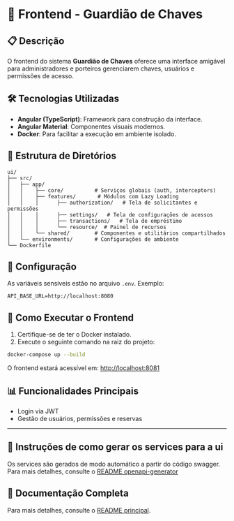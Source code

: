 # 🎨 Frontend - Guardião de Chaves

## 📋 Descrição
O frontend do sistema **Guardião de Chaves** oferece uma interface amigável para administradores e porteiros gerenciarem chaves, usuários e permissões de acesso.

## 🛠️ Tecnologias Utilizadas
- **Angular (TypeScript)**: Framework para construção da interface.
- **Angular Material**: Componentes visuais modernos.
- **Docker**: Para facilitar a execução em ambiente isolado.

## 📂 Estrutura de Diretórios
```
ui/
├── src/
│   ├── app/
│   │    ├── core/          # Serviços globais (auth, interceptors)
│   │    ├── features/       # Módulos com Lazy Loading
│   │    │      ├── authorization/   # Tela de solicitantes e permissões
│   │    │      ├── settings/   # Tela de configurações de acessos
│   │    │      ├── transactions/   # Tela de empréstimo
│   │    │      └── resource/  # Painel de recursos
│   │    └── shared/        # Componentes e utilitários compartilhados
│   └── environments/       # Configurações de ambiente
└── Dockerfile
```

## 📌 Configuração
As variáveis sensíveis estão no arquivo `.env`. Exemplo:

```env
API_BASE_URL=http://localhost:8080
```

## 🚀 Como Executar o Frontend
1. Certifique-se de ter o Docker instalado.
2. Execute o seguinte comando na raiz do projeto:

```bash
docker-compose up --build
```

O frontend estará acessível em: [http://localhost:8081](http://localhost:8081)

## 📊 Funcionalidades Principais
- Login via JWT
- Gestão de usuários, permissões e reservas

---

## 📖 Instruções de como gerar os services para a ui
Os services são gerados de modo automático a partir do código swagger.
Para mais detalhes, consulte o [README openapi-generator](https://github.com/sagubr/guardiao-chaves/tree/master/ui/src/libs/openapi-generator/configuration#readme)

## 📖 Documentação Completa
Para mais detalhes, consulte o [README principal](https://github.com/sagubr/guardiao-chaves/blob/master/README.md).
